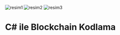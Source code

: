 ![resim1](https://user-images.githubusercontent.com/25709400/115945844-31263700-a4c6-11eb-87f0-0ea49ec5e9a8.png)
![resim2](https://user-images.githubusercontent.com/25709400/115945845-31becd80-a4c6-11eb-895e-b56bb5e533b9.png)
![resim3](https://user-images.githubusercontent.com/25709400/115945846-32576400-a4c6-11eb-9c13-6dfb15fa5c10.png)
# C# ile Blockchain Kodlama

